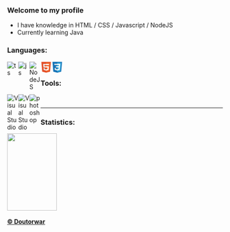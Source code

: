 ### Welcome to my profile

- I have knowledge in HTML / CSS / Javascript / NodeJS
- Currently learning Java

### Languages:

<img align="left" alt="ts" width="26px" src="https://i.imgur.com/vSgFULR.png" />
<img align="left" alt="js" width="26px" src="https://i.imgur.com/3u1wzwE.png" />
<img align="left" alt="NodeJS" width="26px" src="https://seeklogo.com/images/N/nodejs-logo-FBE122E377-seeklogo.com.png" /> 
<img align="left" alt="HTML" width="26px" src="https://raw.githubusercontent.com/devicons/devicon/master/icons/html5/html5-original.svg">
<img align="left" alt="CSS" width="26px" src="https://raw.githubusercontent.com/devicons/devicon/master/icons/css3/css3-original.svg">
</br>

### Tools:
<img align="left" alt="Visual Studio" width="26px" src="https://i.imgur.com/LwSdAlE.png" />
<img align="left" alt="Visual Studio" width="26px" src="https://visualstudio.microsoft.com/wp-content/uploads/2021/10/Product-Icon.svg" />
<img align="left" alt="photoshop" width="26px" src="https://i.imgur.com/OC1RcS5.jpg" /> <br />


---

### Statistics:

<div align="left">
<a href="https://github.com/Doutorwar">
<!-- 
<img width="48%" height="180em" src="https://github-readme-stats.vercel.app/api?username=Doutorwar&show_icons=true&theme=dark&include_all_commits=true&count_private=true"/>
--->

<img width="48%" height="180em" src="https://github-readme-stats.vercel.app/api/top-langs/?username=Doutorwar&layout=compact&langs_count=7&theme=dark"/>
</div>

**© [Doutorwar](https://github.com/Doutorwar)**
